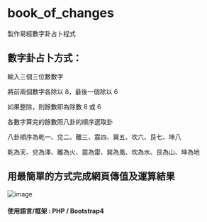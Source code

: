 # book_of_changes
製作易經數字卦占卜程式

## 數字卦占卜方式：

輸入三個三位數數字

將前兩個數字各除以 8，最後一個除以 6

如果整除，則餘數即為除數 8 或 6

各數字算完的餘數照八卦的順序選取卦

八卦順序為乾一、兌二、離三、震四、巽五、坎六、艮七、坤八

乾為天、兌為澤、離為火、震為雷、巽為風、坎為水、艮為山、坤為地

## 用最簡單的方式完成網頁傳值及運算結果
![image](https://user-images.githubusercontent.com/92701862/179692137-5288f56b-13aa-4af5-a0e9-ad03de5e8be2.png)

#### 使用語言/框架 : PHP / Bootstrap4
